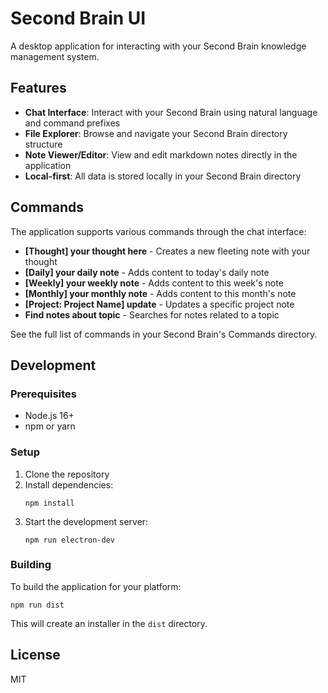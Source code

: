 # Second Brain UI

A desktop application for interacting with your Second Brain knowledge management system.

## Features

- **Chat Interface**: Interact with your Second Brain using natural language and command prefixes
- **File Explorer**: Browse and navigate your Second Brain directory structure
- **Note Viewer/Editor**: View and edit markdown notes directly in the application
- **Local-first**: All data is stored locally in your Second Brain directory

## Commands

The application supports various commands through the chat interface:

- **[Thought] your thought here** - Creates a new fleeting note with your thought
- **[Daily] your daily note** - Adds content to today's daily note
- **[Weekly] your weekly note** - Adds content to this week's note
- **[Monthly] your monthly note** - Adds content to this month's note
- **[Project: Project Name] update** - Updates a specific project note
- **Find notes about topic** - Searches for notes related to a topic

See the full list of commands in your Second Brain's Commands directory.

## Development

### Prerequisites

- Node.js 16+
- npm or yarn

### Setup

1. Clone the repository
2. Install dependencies:
   ```
   npm install
   ```
3. Start the development server:
   ```
   npm run electron-dev
   ```

### Building

To build the application for your platform:

```
npm run dist
```

This will create an installer in the `dist` directory.

## License

MIT 